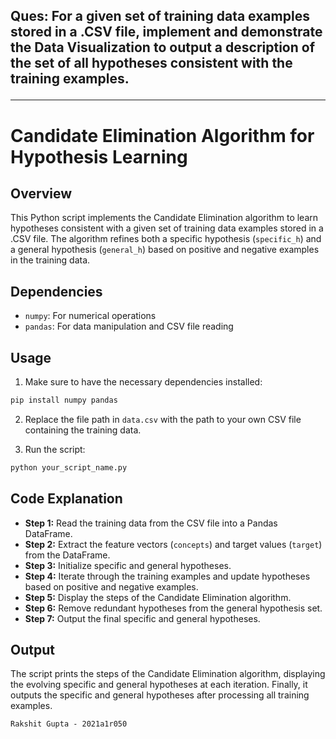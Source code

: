
## Ques:  For a given set of training data examples stored in a .CSV file, implement and demonstrate the Data Visualization to output a description of the set of all hypotheses consistent with the training examples.<hr>

# Candidate Elimination Algorithm for Hypothesis Learning

## Overview
This Python script implements the Candidate Elimination algorithm to learn hypotheses consistent with a given set of training data examples stored in a .CSV file. The algorithm refines both a specific hypothesis (`specific_h`) and a general hypothesis (`general_h`) based on positive and negative examples in the training data.

## Dependencies
- `numpy`: For numerical operations
- `pandas`: For data manipulation and CSV file reading

## Usage
1. Make sure to have the necessary dependencies installed:

```bash
pip install numpy pandas
```

2. Replace the file path in `data.csv` with the path to your own CSV file containing the training data.

3. Run the script:

```bash
python your_script_name.py
```

## Code Explanation

- **Step 1:** Read the training data from the CSV file into a Pandas DataFrame.
- **Step 2:** Extract the feature vectors (`concepts`) and target values (`target`) from the DataFrame.
- **Step 3:** Initialize specific and general hypotheses.
- **Step 4:** Iterate through the training examples and update hypotheses based on positive and negative examples.
- **Step 5:** Display the steps of the Candidate Elimination algorithm.
- **Step 6:** Remove redundant hypotheses from the general hypothesis set.
- **Step 7:** Output the final specific and general hypotheses.

## Output
The script prints the steps of the Candidate Elimination algorithm, displaying the evolving specific and general hypotheses at each iteration. Finally, it outputs the specific and general hypotheses after processing all training examples.


`Rakshit Gupta - 2021a1r050`
